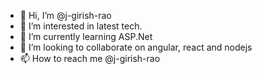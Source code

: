 - 👋 Hi, I’m @j-girish-rao
- 👀 I’m interested in latest tech.
- 🌱 I’m currently learning ASP.Net
- 💞️ I’m looking to collaborate on angular, react and nodejs
- 📫 How to reach me @j-girish-rao

<!---
j-girish-rao/j-girish-rao is a ✨ special ✨ repository because its `README.md` (this file) appears on your GitHub profile.
You can click the Preview link to take a look at your changes.
--->
